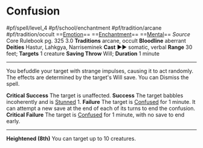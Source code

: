 # Confusion
#pf/spell/level_4 #pf/school/enchantment #pf/tradition/arcane #pf/tradition/occult
==[Emotion](../../../Traits/Emotion.md)== ==[Enchantment](../../../Traits/Enchantment.md)== ==[Mental](../../../Traits/Mental.md)==
*Source* Core Rulebook pg. 325 3.0
**Traditions** arcane, occult
**Bloodline** aberrant
**Deities** Hastur, Lahkgya, Narriseminek
**Cast** ►► somatic, verbal
**Range** 30 feet; **Targets** 1 creature
**Saving Throw** Will; **Duration** 1 minute

---
You befuddle your target with strange impulses, causing it to act randomly. The effects are determined by the target's Will save. You can Dismiss the spell.

**Critical Success** The target is unaffected.
**Success** The target babbles incoherently and is [Stunned](../../../Conditions/Stunned.md) 1.
**Failure** The target is [Confused](../../../Conditions/Confused.md) for 1 minute. It can attempt a new save at the end of each of its turns to end the confusion.
**Critical Failure** The target is [Confused](../../../Conditions/Confused.md) for 1 minute, with no save to end early.

<hr>

**Heightened (8th)** You can target up to 10 creatures.